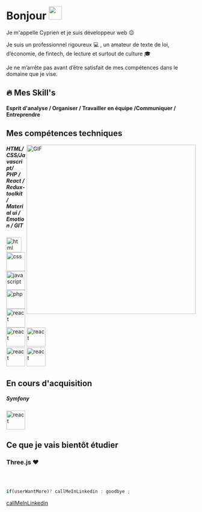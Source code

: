 # Bonjour <img src="https://user-images.githubusercontent.com/94997340/163552023-879f6f4d-2445-452c-8172-eeaa3addc405.gif" width="35">


Je m'appelle Cyprien et je suis développeur web :wink:

Je suis  un professionnel rigoureux :computer: , un amateur de texte de loi, d’économie, de fintech, de lecture et surtout de culture :mortar_board:

Je ne m’arrête pas avant d’être satisfait de mes compétences dans le domaine que je vise.





## :fire: Mes Skill's

 #### Esprit d'analyse / Organiser / Travailler en équipe /Communiquer / Entreprendre

##  Mes compétences techniques
<img align="right" alt="GIF" src="https://user-images.githubusercontent.com/94997340/163558286-27617ea3-93f4-4665-972c-1db03a9d91a9.gif" width="450" />

##### HTML/CSS/Javascript/ PHP / React / Redux-toolkit / Material ui / Emotion / GIT 
<img  alt="html" src="https://user-images.githubusercontent.com/94997340/163558998-28322c35-33fa-4845-9a33-9b02a395d280.svg" width="40" />       <img alt="css" src="https://user-images.githubusercontent.com/94997340/163559017-c878d216-2bf5-4380-9e13-3edf5ed29f1f.svg" width="50" /> <img  alt="javascript" src="https://user-images.githubusercontent.com/94997340/163558960-9a601152-4391-436f-9e03-c3b4f2a194e8.svg" width="50" />     <img alt="php" src="https://user-images.githubusercontent.com/94997340/163558952-f29088a9-6f18-4612-9b73-2a9a75a075dd.svg" width="50" />     <img alt="react" src="https://user-images.githubusercontent.com/94997340/163558983-049646d4-04fc-4d42-bdfd-9c27aa13a540.svg" width="50" />     <img alt="react" src="https://user-images.githubusercontent.com/94997340/187067102-0e9ef002-5eaa-4b70-8c08-697e05535f2d.svg" width="50" />      <img alt="react" src="https://user-images.githubusercontent.com/94997340/187067156-bb045aa7-684d-467f-a5a5-07ba8f4f8fac.svg" width="50" />  
 <img alt="react" src="https://user-images.githubusercontent.com/94997340/187067239-3c69855d-87b2-4ba7-8a42-010258ad0a34.png" width="50" />      <img alt="react" src="https://user-images.githubusercontent.com/94997340/187068590-e526d24e-ff65-4306-8e81-30391dc442a7.png" width="50" />  



##  En cours d'acquisition 
##### Symfony
  <img alt="react" src="https://user-images.githubusercontent.com/94997340/187067323-df794a8b-3ec2-40c7-bc97-5bf9b168719b.svg" width="50" />  


##  Ce que je vais bientôt étudier



### Three.js  :heart:

 <br/>
  


```javascript

if(userWantMore)? callMeInLinkedin : goodbye ;
```
[callMeInLinkedin](https://www.linkedin.com/in/cyprien-bordet/)
